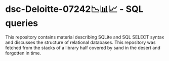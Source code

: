 # dsc-Deloitte-07242📉📊📈 - SQL queries

This repository contains material describing SQLite and SQL SELECT syntax and discusses the structure of relational databases. This repository was fetched from the stacks of a library half covered by sand in the desert and forgotten in time.